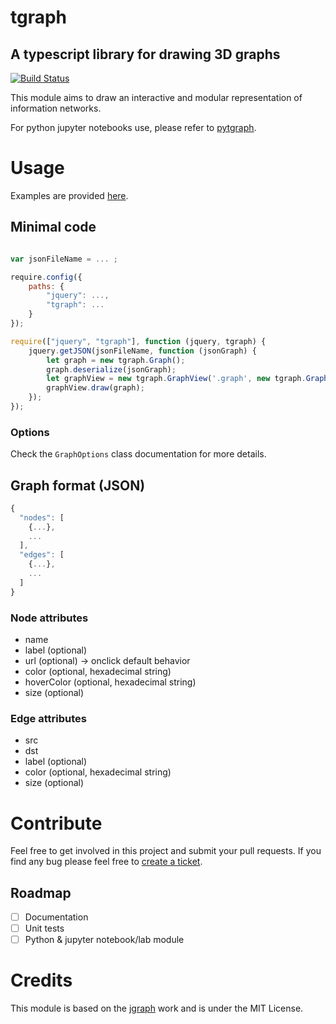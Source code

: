 tgraph
===

A typescript library for drawing 3D graphs
---

[![Build Status](https://travis-ci.org/intv0id/tgraph.svg?branch=master)](https://travis-ci.org/intv0id/tgraph)

This module aims to draw an interactive and modular representation of information networks.

For python jupyter notebooks use, please refer to [pytgraph](https://github.com/intv0id/pytgraph).



# Usage

Examples are provided [here](https://github.com/intv0id/tgraph/tree/master/examples).

## Minimal code

``` js

var jsonFileName = ... ;

require.config({
    paths: {
        "jquery": ...,
        "tgraph": ...
    }
});

require(["jquery", "tgraph"], function (jquery, tgraph) {
    jquery.getJSON(jsonFileName, function (jsonGraph) {
        let graph = new tgraph.Graph();
        graph.deserialize(jsonGraph);
        let graphView = new tgraph.GraphView('.graph', new tgraph.GraphOptions());
        graphView.draw(graph);
    });
});
```

### Options

Check the `GraphOptions` class documentation for more details.

## Graph format (JSON)

``` js
{
  "nodes": [
    {...},
    ...
  ],
  "edges": [
    {...},
    ...
  ]
}
```
### Node attributes

* name
* label (optional)
* url (optional) -> onclick default behavior
* color (optional, hexadecimal string)
* hoverColor (optional, hexadecimal string)
* size (optional)

### Edge attributes

* src
* dst
* label (optional)
* color (optional, hexadecimal string)
* size (optional)



# Contribute

Feel free to get involved in this project and submit your pull requests. If you find any bug please feel free to [create a ticket](https://github.com/intv0id/tgraph/issues/new).

## Roadmap

* [ ] Documentation
* [ ] Unit tests
* [ ] Python & jupyter notebook/lab module

# Credits

This module is based on the [jgraph](https://github.com/patrickfuller/jgraph) work and is under the MIT License.
